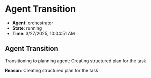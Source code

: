 # Agent Transition

- **Agent**: orchestrator
- **State**: running
- **Time**: 3/27/2025, 10:04:51 AM

## Agent Transition

Transitioning to planning agent: Creating structured plan for the task

**Reason**: Creating structured plan for the task

